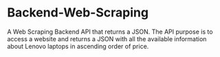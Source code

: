 # Backend-Web-Scraping
A Web Scraping Backend API that returns a JSON. The API purpose is to access a website and returns a JSON with all the available information about Lenovo laptops in ascending order of price.

